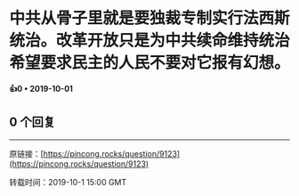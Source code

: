 # 中共从骨子里就是要独裁专制实行法西斯统治。改革开放只是为中共续命维持统治希望要求民主的人民不要对它报有幻想。 



**👍0 • 2019-10-01**

## 0 个回复

---
原链接：[https://pincong.rocks/question/9123](https://pincong.rocks/question/9123)

转载时间：2019-10-1 15:00 GMT